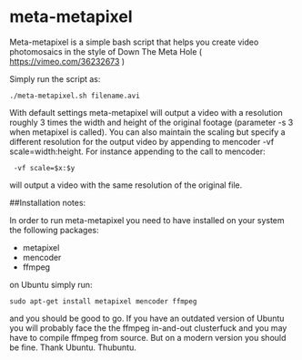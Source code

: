 # meta-metapixel
Meta-metapixel is a simple bash script that helps you create video photomosaics in the style of Down The Meta Hole ( https://vimeo.com/36232673 )

Simply run the script as:
```
./meta-metapixel.sh filename.avi
```

With default settings meta-metapixel will output a video with a resolution roughly 3 times the width and height of the original footage (parameter -s 3 when metapixel is called). You can also maintain the scaling but specify a different resolution for the output video by appending to mencoder -vf scale=width:height. For instance appending to the call to mencoder:

```
 -vf scale=$x:$y
```
will output a video with the same resolution of the original file.

##Installation notes:

In order to run meta-metapixel you need to have installed on your system the following packages:

* metapixel
* mencoder
* ffmpeg

on Ubuntu simply run:
```
sudo apt-get install metapixel mencoder ffmpeg
```
and you should be good to go. If you have an outdated version of Ubuntu you will probably face the the ffmpeg in-and-out clusterfuck and you may have to compile ffmpeg from source. But on a modern version you should be fine. Thank Ubuntu. Thubuntu.
